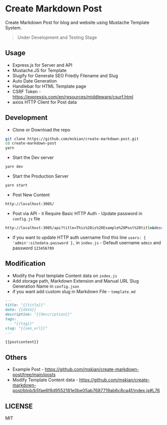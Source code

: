 # Create Markdown Post

Create Markdown Post for blog and website using Mustache Template System.

> Under Development and Testing Stage

## Usage

- Express.js for Server and API
- Mustache.JS for Template
- Slugify for Generate SEO Friedly Filename and Slug
- Auto Date Generation
- Handlebar for HTML Template page
- CSRF Token - <https://expressjs.com/en/resources/middleware/csurf.html>
- axios HTTP Client for Post data

## Development

- Clone or Download the repo

```sh
git clone https://github.com/mskian/create-markdown-post.git
cd create-markdown-post
yarn
```

- Start the Dev server

```sh
yarn dev
```

- Start the Production Server

```sh
yarn start
```

- Post New Content

```sh
http://localhost:3005/
```

- Post via API - it Require Basic HTTP Auth - Update password in `config.js` file

```sh
http://localhost:3005/api?title=This%20is%20Example%20Post%20title&description=This%20is%20Example%20Post%20Meta%20Description%20-%20post%20via%20HTTP%20Client%20via%20API.&postcontent=This%20is%20Example%20Post%20Meta%20Description%20-%20post%20via%20HTTP%20Client%20via%20API.&tag=Test
```

- if you want to update HTTP auth username find this line `users: { 'admin':sitedata.password },` in `index.js` - Default username `admin` and password `123456789`

## Modification

- Modify the Post template Content data on `index.js`
- Add storage path, Markdown Extension and Manual URL Slug Generation Name in `config.json`
- if you want add custom slug in Markdown File - `template.md`

```md
---
title: "{{title}}"
date: {{date}}
description: "{{description}}"
tags:
  - "{{tag}}"
slug: "{{seo_url}}"
---

{{postcontent}}

```

## Others

- Example Post - <https://github.com/mskian/create-markdown-post/tree/main/posts>
- Modify Template Content data - <https://github.com/mskian/create-markdown-post/blob/b5fae6f8d9552181e0be05ab7687719ab6c8ca4f/index.js#L76>

## LICENSE

MIT
